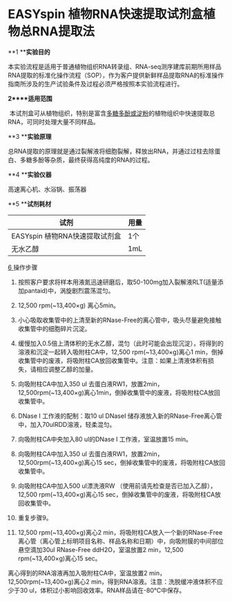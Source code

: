 # EASYspin 植物RNA快速提取试剂盒植物总RNA提取法

**1 ****实验目的**

本实验流程是适用于普通植物组织RNA转录组、RNA-seq测序建库前期所用样品RNA提取的标准化操作流程（SOP），作为客户提供新鲜样品提取RNA的标准操作指南所涉及的生产试验条件及过程必须严格按照本实验流程进行。

**2****适用范围**

​    本试剂盒可从植物组织，特别是富含[多糖多酚或淀粉]()的植物组织中快速提取总RNA，可同时处理大量不同样品。

**3 ****实验原理**

​    总RNA提取的原理就是通过裂解液将细胞裂解，释放出RNA，并通过过柱去除蛋白、多糖多酚等杂质，最终获得高纯度的RNA的过程。

**4 ****实验仪器**

高速离心机、水浴锅、振荡器

**5 ****试剂耗材**

| **试剂**                 | **用量** |
| ---------------------- | ------ |
| EASYspin  植物RNA快速提取试剂盒 | 1个     |
| 无水乙醇                   | 1mL    |

[6 ]()操作步骤

1)   按照客户要求将样本用液氮迅速研磨后，取50-100mg加入裂解液RLT(适量添加pantaid)中，涡旋剧烈震荡混匀。

2)   12,500 rpm(~13,400×g) 离心5min。

3)   小心吸取收集管中的上清至新的RNase-Free的离心管中，吸头尽量避免接触收集管中的细胞碎片沉淀。

4)   缓慢加入0.5倍上清体积的无水乙醇，混匀（此时可能会出现沉淀），将得到的溶液和沉淀一起转入吸附柱CA中，12,500 rpm(~13,400×g)离心1 min，倒掉收集管中的废液，将吸附柱CA放回收集管中。注意：如果上清液体积有损失，请相应调整乙醇的加量。

5)   向吸附柱CA中加入350 ul 去蛋白液RW1，放置2min，12,500rpm(~13,400×g)离心1min，倒掉收集管中的废液，将吸附柱CA放回收集管中。

6)    DNase I 工作液的配制：取10 ul DNaseI 储存液放入新的RNase-Free离心管中，加入70ulRDD溶液，轻柔混匀。

7)   向吸附柱CA中央加入80 ul的DNase I 工作液，室温放置15 min。

8)   向吸附柱CA中加入350 ul 去蛋白液RW1，放置2min，12,500rpm(~13,400×g)离心15 sec，倒掉收集管中的废液，将吸附柱CA放回收集管中。

9)   向吸附柱CA中加入500 ul漂洗液RW （使用前请先检查是否已加入乙醇），12,500 rpm(~13,400×g)离心15 sec，倒掉收集管中的废液，将吸附柱CA放回收集管中。

10) 重复步骤9。

11) 12,500 rpm(~13,400×g)离心2 min，将吸附柱CA放入一个新的RNase-Free离心管（离心管上标明项目名称、样品名称和日期）中，向吸附膜的中间部位悬空滴加30ul RNase-Free ddH2O，室温放置2 min，12,500 rpm(~13,400×g)离心15 sec。

离心得到的RNA溶液再加入吸附柱CA中，室温放置2 min，12,500rpm(~13,400×g)离心2 min，得到RNA溶液。注意：洗脱缓冲液体积不应少于30 ul，体积过小影响回收效率。RNA样品请在-80℃中保存。
